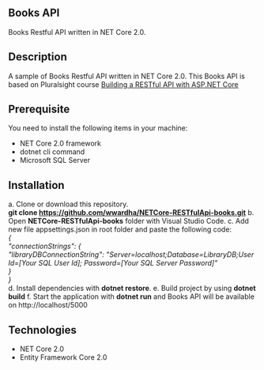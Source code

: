 ## Books API

Books Restful API written in NET Core 2.0.

## Description

A sample of Books Restful API written in NET Core 2.0. This Books API is based on Pluralsight course 
[Building a RESTful API with ASP.NET Core](https://app.pluralsight.com/library/courses/asp-dot-net-core-restful-api-building/table-of-contents) 

## Prerequisite

You need to install the following items in your machine:
* NET Core 2.0 framework
* dotnet cli command
* Microsoft SQL Server

## Installation

a. Clone or download this repository.<br />
   <b>git clone https://github.com/wwardha/NETCore-RESTfulApi-books.git</b>
b. Open <b>NETCore-RESTfulApi-books</b> folder with Visual Studio Code.
c. Add new file appsettings.json in root folder and paste the following code:
   <br />
   <i>
   {<br/>
        "connectionStrings": {<br/>
            "libraryDBConnectionString": "Server=localhost;Database=LibraryDB;User Id=[Your SQL User Id]; Password=[Your SQL Server Password]"<br/>
        }<br/>
   }<br/>
   </i>
d. Install dependencies with <b>dotnet restore</b>. 
e. Build project by using <b>dotnet build</b>
f. Start the application with <b>dotnet run</b> and Books API will be available on http://localhost/5000

## Technologies

* NET Core 2.0
* Entity Framework Core 2.0